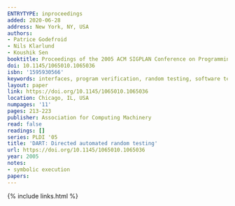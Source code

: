 ```yaml
---
ENTRYTYPE: inproceedings
added: 2020-06-28
address: New York, NY, USA
authors:
- Patrice Godefroid
- Nils Klarlund
- Koushik Sen
booktitle: Proceedings of the 2005 ACM SIGPLAN Conference on Programming Language Design and Implementation
doi: 10.1145/1065010.1065036
isbn: '1595930566'
keywords: interfaces, program verification, random testing, software testing, automated test generation
layout: paper
link: https://doi.org/10.1145/1065010.1065036
location: Chicago, IL, USA
numpages: '11'
pages: 213-223
publisher: Association for Computing Machinery
read: false
readings: []
series: PLDI '05
title: 'DART: Directed automated random testing'
url: https://doi.org/10.1145/1065010.1065036
year: 2005
notes:
- symbolic execution
papers:
---
```

{% include links.html %}
